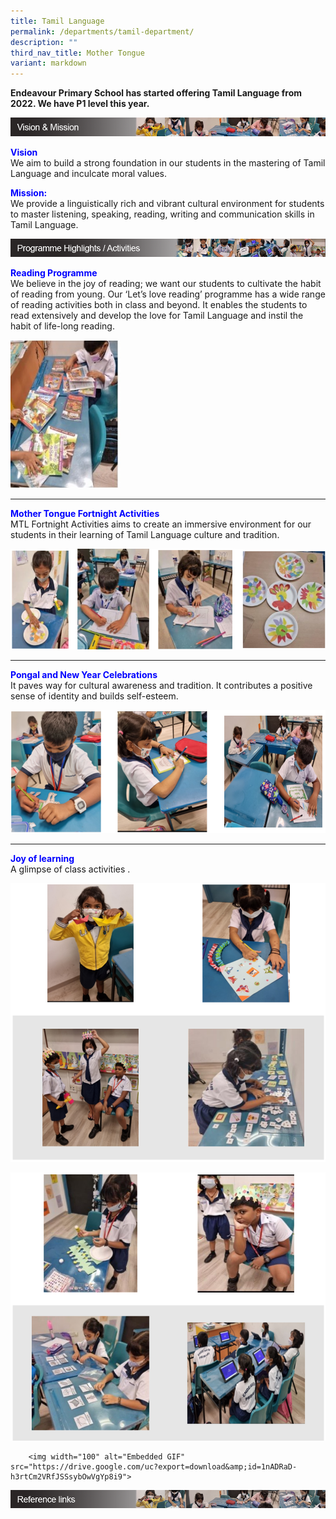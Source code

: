 ```yaml
---
title: Tamil Language
permalink: /departments/tamil-department/
description: ""
third_nav_title: Mother Tongue
variant: markdown
---
```

**Endeavour Primary School has started offering Tamil Language from 2022. We have P1 level this year.**

![](/images/tamil_vision.png)

<strong style="color: blue;">Vision</strong>
<br> We aim to build a strong foundation in our students in the mastering of Tamil Language and inculcate moral values.


<strong style="color: blue;">Mission:</strong>
<br> We provide a linguistically rich and vibrant cultural environment for students to master listening, speaking, reading, writing and communication skills in Tamil Language.

![](/images/tamil_programme_highlights.png)


<strong style="color: blue;">Reading Programme</strong>
<br>
We believe in the joy of reading; we want our students to cultivate the habit of reading from young. Our ‘Let’s love reading’ programme has a wide range of reading activities both in class and beyond. It enables the students to read extensively and develop the love for Tamil Language and instil the habit of life-long reading.

<img src="/images/Reading-Programme_F.jpg" style="width:35%">

---


<strong style="color: blue;">Mother Tongue Fortnight Activities</strong>
<br>
MTL Fortnight Activities aims to create an immersive environment for our students in their learning of Tamil Language culture and tradition.

![Tamil Fortnight Activities](/images/TL%20Fortnight%20Activities.png)

---
<strong style="color: blue;">Pongal and New Year Celebrations</strong>
<br>It paves way for cultural awareness and tradition. It&nbsp;contributes a positive sense of identity and builds self-esteem.

![Pongal and new year celebrations](/images/Pongal%20and%20new%20year%20celebrations.png)

---
<strong style="color: blue;">Joy of learning</strong>
<br>
A glimpse of class activities .

![joy of learning](/images/joy%20of%20learning_1.png)

![joy of learning](/images/joy%20of%20learning_2.png)

		<img width="100" alt="Embedded GIF" src="https://drive.google.com/uc?export=download&amp;id=1nADRaD-h3rtCm2VRfJSSsybOwVgYp8i9">


![](/images/tamil_links.png)
